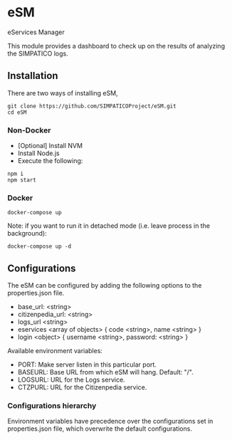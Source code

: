 # eSM

eServices Manager

This module provides a dashboard to check up on the results of analyzing the SIMPATICO logs.


## Installation

There are two ways of installing eSM,

```
git clone https://github.com/SIMPATICOProject/eSM.git
cd eSM
```

### Non-Docker

- [Optional] Install NVM
- Install Node.js
- Execute the following:
```
npm i
npm start
```


### Docker

```
docker-compose up
```

Note: if you want to run it in detached mode (i.e. leave process in the background):
```
docker-compose up -d
```



## Configurations

The eSM can be configured by adding the following options to the properties.json file.

- base_url: &lt;string&gt;
- citizenpedia_url: &lt;string&gt;
- logs_url &lt;string&gt;
- eservices &lt;array of objects&gt;
  {
    code &lt;string&gt;,
    name &lt;string&gt;
  }
- login &lt;object&gt;
{
  username &lt;string&gt;,
  password: &lt;string&gt;
}


Available environment variables:
- PORT: Make server listen in this particular port.
- BASEURL: Base URL from which eSM will hang. Default: "/".
- LOGSURL: URL for the Logs service.
- CTZPURL: URL for the Citizenpedia service.


### Configurations hierarchy

Environment variables have precedence over the configurations set in properties.json file, which overwrite the default configurations.
